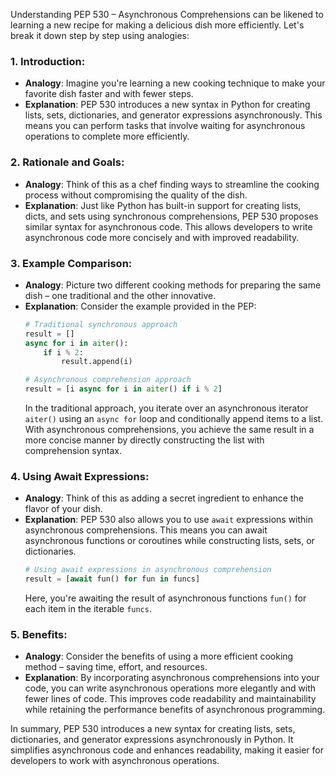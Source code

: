 Understanding PEP 530 – Asynchronous Comprehensions can be likened to learning a new recipe for making a delicious dish more efficiently. Let's break it down step by step using analogies:

### 1. Introduction:
   - **Analogy**: Imagine you're learning a new cooking technique to make your favorite dish faster and with fewer steps.
   - **Explanation**: PEP 530 introduces a new syntax in Python for creating lists, sets, dictionaries, and generator expressions asynchronously. This means you can perform tasks that involve waiting for asynchronous operations to complete more efficiently.

### 2. Rationale and Goals:
   - **Analogy**: Think of this as a chef finding ways to streamline the cooking process without compromising the quality of the dish.
   - **Explanation**: Just like Python has built-in support for creating lists, dicts, and sets using synchronous comprehensions, PEP 530 proposes similar syntax for asynchronous code. This allows developers to write asynchronous code more concisely and with improved readability.

### 3. Example Comparison:
   - **Analogy**: Picture two different cooking methods for preparing the same dish – one traditional and the other innovative.
   - **Explanation**: Consider the example provided in the PEP:
     ```python
     # Traditional synchronous approach
     result = []
     async for i in aiter():
         if i % 2:
             result.append(i)
     
     # Asynchronous comprehension approach
     result = [i async for i in aiter() if i % 2]
     ```
     In the traditional approach, you iterate over an asynchronous iterator `aiter()` using an `async for` loop and conditionally append items to a list. With asynchronous comprehensions, you achieve the same result in a more concise manner by directly constructing the list with comprehension syntax.

### 4. Using Await Expressions:
   - **Analogy**: Think of this as adding a secret ingredient to enhance the flavor of your dish.
   - **Explanation**: PEP 530 also allows you to use `await` expressions within asynchronous comprehensions. This means you can await asynchronous functions or coroutines while constructing lists, sets, or dictionaries.
     ```python
     # Using await expressions in asynchronous comprehension
     result = [await fun() for fun in funcs]
     ```
     Here, you're awaiting the result of asynchronous functions `fun()` for each item in the iterable `funcs`.

### 5. Benefits:
   - **Analogy**: Consider the benefits of using a more efficient cooking method – saving time, effort, and resources.
   - **Explanation**: By incorporating asynchronous comprehensions into your code, you can write asynchronous operations more elegantly and with fewer lines of code. This improves code readability and maintainability while retaining the performance benefits of asynchronous programming.

In summary, PEP 530 introduces a new syntax for creating lists, sets, dictionaries, and generator expressions asynchronously in Python. It simplifies asynchronous code and enhances readability, making it easier for developers to work with asynchronous operations.